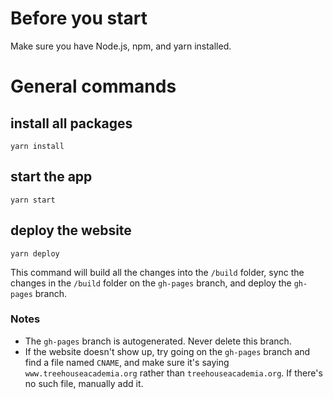 # Before you start

Make sure you have Node.js, npm, and yarn installed.

# General commands

## install all packages

```
yarn install
```

## start the app

```
yarn start
```

## deploy the website

```
yarn deploy
```

This command will build all the changes into the `/build` folder, sync the changes in the `/build` folder on the `gh-pages` branch, and deploy the `gh-pages` branch.

### Notes

- The `gh-pages` branch is autogenerated. Never delete this branch.
- If the website doesn't show up, try going on the `gh-pages` branch and find a file named `CNAME`, and make sure it's saying `www.treehouseacademia.org` rather than `treehouseacademia.org`. If there's no such file, manually add it.
